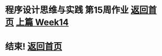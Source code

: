 # 程序设计思维与实践 第15周作业    [返回首页](./index.md)   [上篇 Week14](./week14.md)


# 结束!     [返回首页](./index.md)  
